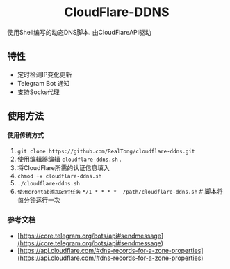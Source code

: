 <h1 align="center">CloudFlare-DDNS</h1>

使用Shell编写的动态DNS脚本. 由CloudFlareAPI驱动

## 特性
* 定时检测IP变化更新
* Telegram Bot 通知
* 支持Socks代理

## 使用方法

#### 使用传统方式
1. `git clone https://github.com/RealTong/cloudflare-ddns.git`
2. 使用编辑器编辑 `cloudflare-ddns.sh` .
3. 将CloudFlare所需的认证信息填入
4. `chmod +x cloudflare-ddns.sh`
5. `./cloudflare-ddns.sh`
6. `使用crontab添加定时任务`
   ` */1 * * * *  /path/cloudflare-ddns.sh ` # 脚本将每分钟运行一次

### 参考文档
* [https://core.telegram.org/bots/api#sendmessage](https://core.telegram.org/bots/api#sendmessage)
* [https://api.cloudflare.com/#dns-records-for-a-zone-properties](https://api.cloudflare.com/#dns-records-for-a-zone-properties)